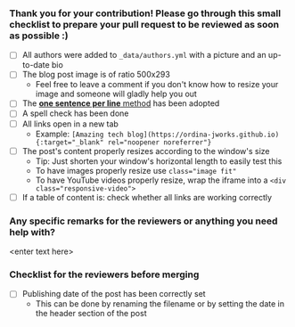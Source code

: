 ### Thank you for your contribution! Please go through this small checklist to prepare your pull request to be reviewed as soon as possible :)
* [ ] All authors were added to `_data/authors.yml` with a picture and an up-to-date bio
* [ ] The blog post image is of ratio 500x293
  * Feel free to leave a comment if you don't know how to resize your image and someone will gladly help you out
* [ ] The [**one sentence per line** method](https://raw.githubusercontent.com/brandon-rhodes/blog/master/texts/brandon/2012/one-sentence-per-line.rst) has been adopted
* [ ] A spell check has been done
* [ ] All links open in a new tab
  * Example: `[Amazing tech blog](https://ordina-jworks.github.io){:target="_blank" rel="noopener noreferrer"}`
* [ ] The post's content properly resizes according to the window's size
  * Tip: Just shorten your window's horizontal length to easily test this
  * To have images properly resize use `class="image fit"`
  * To have YouTube videos properly resize, wrap the iframe into a `<div class="responsive-video">`
* [ ] If a table of content is: check whether all links are working correctly

### Any specific remarks for the reviewers or anything you need help with?
\<enter text here>

### Checklist for the reviewers before merging
* [ ] Publishing date of the post has been correctly set
  * This can be done by renaming the filename or by setting the date in the header section of the post
